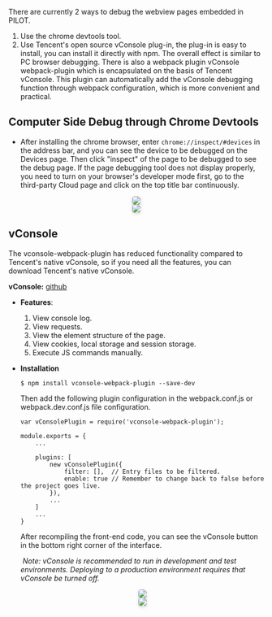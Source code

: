 There are currently 2 ways to debug the webview pages embedded in PILOT.

1. Use the chrome devtools tool.
2. Use Tencent's open source vConsole plug-in, the plug-in is easy to install, you can install it directly with npm. The overall effect is similar to PC browser debugging. There is also a webpack plugin vConsole webpack-plugin which is encapsulated on the basis of Tencent vConsole. This plugin can automatically add the vConsole debugging function through webpack configuration, which is more convenient and practical.

## Computer Side Debug through Chrome Devtools

- After installing the chrome browser, enter `chrome://inspect/#devices` in the address bar, and you can see the device to be debugged on the Devices page. Then click "inspect" of the page to be debugged to see the debug page. If the page debugging tool does not display properly, you need to turn on your browser's developer mode first, go to the third-party Cloud page and click on the top title bar continuously.

<center>    <img style="border-radius: 0.3125em;    box-shadow: 0 2px 4px 0 rgba(34,36,38,.12),0 2px 10px 0 rgba(34,36,38,.08);"     src="https://terra-1-g.djicdn.com/84f990b0bbd145e6a3930de0c55d3b2b/admin/doc/15f81e14-b22d-4821-8ae0-6fdf18774091.png">    <br>     </center>

<center>    <img style="border-radius: 0.3125em;    box-shadow: 0 2px 4px 0 rgba(34,36,38,.12),0 2px 10px 0 rgba(34,36,38,.08);"     src="https://terra-1-g.djicdn.com/84f990b0bbd145e6a3930de0c55d3b2b/admin/doc/c4b007b2-e3a4-46e1-afdd-43f318168b53.png">    <br>     </center>





## vConsole

The vconsole-webpack-plugin has reduced functionality compared to Tencent's native vConsole, so if you need all the features, you can download Tencent's native vConsole.

**vConsole:** [github](https://github.com/Tencent/vConsole)

- **Features**: 

  1. View console log.
  2. View requests.
  3. View the element structure of the page.
  4. View cookies, local storage and session storage.
  5. Execute JS commands manually.

- **Installation**

  ```shell
  $ npm install vconsole-webpack-plugin --save-dev
  ```

  Then add the following plugin configuration in the webpack.conf.js or webpack.dev.conf.js file configuration.

  ```
  var vConsolePlugin = require('vconsole-webpack-plugin'); 
  
  module.exports = {
      ...
  
      plugins: [
          new vConsolePlugin({
              filter: [],  // Entry files to be filtered.
              enable: true // Remember to change back to false before the project goes live.
          }),
          ...
      ]
      ...
  }
  ```

  After recompiling the front-end code, you can see the vConsole button in the bottom right corner of the interface.

  ​	*Note: vConsole is recommended to run in development and test environments. Deploying to a production environment requires that vConsole be turned off.*

  <center>    <img style="border-radius: 0.3125em;    box-shadow: 0 2px 4px 0 rgba(34,36,38,.12),0 2px 10px 0 rgba(34,36,38,.08);"     src="https://terra-1-g.djicdn.com/84f990b0bbd145e6a3930de0c55d3b2b/admin/doc/84443bbe-f6a3-48c9-99e9-1d94e156df27.png">    <br>     </center>

  <center>    <img style="border-radius: 0.3125em;    box-shadow: 0 2px 4px 0 rgba(34,36,38,.12),0 2px 10px 0 rgba(34,36,38,.08);"     src="https://terra-1-g.djicdn.com/84f990b0bbd145e6a3930de0c55d3b2b/admin/doc/f1665027-4dbd-4f76-9859-5d219a32e347.png">    <br>     </center>